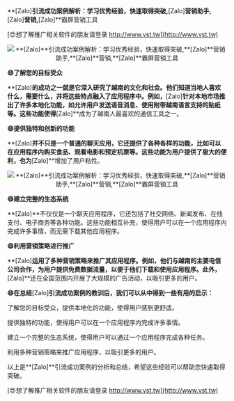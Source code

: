 **[Zalo]**引流成功案例解析：学习优秀经验，快速取得突破,**[Zalo]**营销助手,**[Zalo]**营销,**[Zalo]**霸屏营销工具

[😍想了解推广相关软件的朋友请登录 http://www.vst.tw](http://www.vst.tw)

 <center><img src="https://vst.tw/MP4/tuiguang/png/8.png" alt="**[Zalo]**引流成功案例解析：学习优秀经验，快速取得突破,**[Zalo]**营销助手,**[Zalo]**营销,**[Zalo]**霸屏营销工具"></center>

**😄了解您的目标受众**

**[Zalo]**的成功之一就是它深入研究了越南的文化和社会。他们知道当地人喜欢什么，需要什么，并将这些特点融入了应用程序中。例如，**[Zalo]**针对本地市场推出了许多本地化功能，如允许用户发送语音消息、使用附带越南语言支持的贴纸等。这些功能使得**[Zalo]**成为了越南人最喜欢的通信工具之一。

**😄提供独特和创新的功能**

**[Zalo]**并不只是一个普通的聊天应用，它还提供了各种各样的功能，比如可以在应用程序内购买食品、观看电影和预定机票等。这些功能为用户提供了极大的便利，也为**[Zalo]**增加了用户粘性。

 <center><img src="https://vst.tw/MP4/tuiguang/png/0.png" alt="**[Zalo]**引流成功案例解析：学习优秀经验，快速取得突破,**[Zalo]**营销助手,**[Zalo]**营销,**[Zalo]**霸屏营销工具"></center>

**😄建立完整的生态系统**

**[Zalo]**不仅仅是一个聊天应用程序，它还包括了社交网络、新闻发布、在线支付、电子商务等各种功能。这些功能相互补充，使得用户可以在一个应用程序内完成许多事情，而无需下载其他应用程序。

**😄利用营销策略进行推广**

**[Zalo]**运用了多种营销策略来推广其应用程序。例如，他们与越南的主要电信公司合作，为用户提供免费数据流量，以便于他们下载和使用应用程序。此外，**[Zalo]**还在全国范围内开展了大规模的广告活动，以吸引更多的用户。

**😄在总结**[Zalo]**引流成功案例的教训后，我们可以从中得到一些有用的启示：**

了解您的目标受众，提供本地化的功能，使得用户感到更舒适。

提供独特的功能，使得用户可以在一个应用程序内完成许多事情。

建立一个完整的生态系统，使得用户可以通过一个应用程序完成各种任务。

利用多种营销策略来推广应用程序，以吸引更多的用户。

以上是**[Zalo]**引流成功案例的分析和总结，希望这些经验可以帮助您快速取得突破。

[😍想了解推广相关软件的朋友请登录 http://www.vst.tw](http://www.vst.tw)



